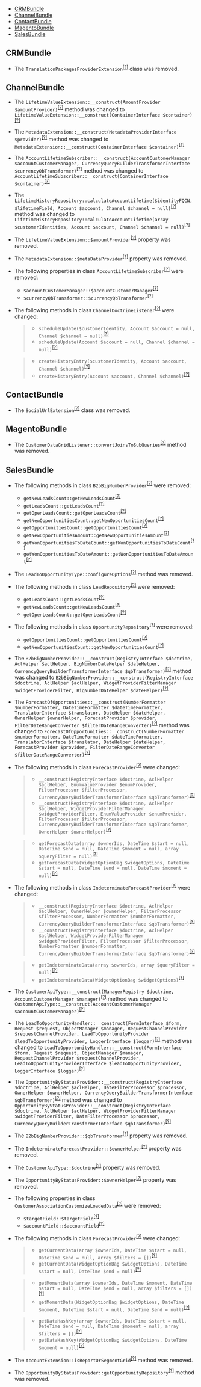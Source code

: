 - [CRMBundle](#crmbundle)
- [ChannelBundle](#channelbundle)
- [ContactBundle](#contactbundle)
- [MagentoBundle](#magentobundle)
- [SalesBundle](#salesbundle)

CRMBundle
---------
* The `TranslationPackagesProviderExtension`<sup>[[?]](https://github.com/oroinc/crm/tree/2.0/src/Oro/Bundle/CRMBundle/Provider/TranslationPackagesProviderExtension.php#L9 "Oro\Bundle\CRMBundle\Provider\TranslationPackagesProviderExtension")</sup> class was removed.

ChannelBundle
-------------
* The `LifetimeValueExtension::__construct(AmountProvider $amountProvider)`<sup>[[?]](https://github.com/oroinc/crm/tree/2.0/src/Oro/Bundle/ChannelBundle/Twig/LifetimeValueExtension.php#L19 "Oro\Bundle\ChannelBundle\Twig\LifetimeValueExtension")</sup> method was changed to `LifetimeValueExtension::__construct(ContainerInterface $container)`<sup>[[?]](https://github.com/oroinc/crm/tree/2.1/src/Oro/Bundle/ChannelBundle/Twig/LifetimeValueExtension.php#L21 "Oro\Bundle\ChannelBundle\Twig\LifetimeValueExtension")</sup>
* The `MetadataExtension::__construct(MetadataProviderInterface $provider)`<sup>[[?]](https://github.com/oroinc/crm/tree/2.0/src/Oro/Bundle/ChannelBundle/Twig/MetadataExtension.php#L17 "Oro\Bundle\ChannelBundle\Twig\MetadataExtension")</sup> method was changed to `MetadataExtension::__construct(ContainerInterface $container)`<sup>[[?]](https://github.com/oroinc/crm/tree/2.1/src/Oro/Bundle/ChannelBundle/Twig/MetadataExtension.php#L19 "Oro\Bundle\ChannelBundle\Twig\MetadataExtension")</sup>
* The `AccountLifetimeSubscriber::__construct(AccountCustomerManager $accountCustomerManager, CurrencyQueryBuilderTransformerInterface $currencyQbTransformer)`<sup>[[?]](https://github.com/oroinc/crm/tree/2.0/src/Oro/Bundle/ChannelBundle/EventListener/AccountLifetimeSubscriber.php#L31 "Oro\Bundle\ChannelBundle\EventListener\AccountLifetimeSubscriber")</sup> method was changed to `AccountLifetimeSubscriber::__construct(ContainerInterface $container)`<sup>[[?]](https://github.com/oroinc/crm/tree/2.1/src/Oro/Bundle/ChannelBundle/EventListener/AccountLifetimeSubscriber.php#L37 "Oro\Bundle\ChannelBundle\EventListener\AccountLifetimeSubscriber")</sup>
* The `LifetimeHistoryRepository::calculateAccountLifetime($identityFQCN, $lifetimeField, Account $account, Channel $channel = null)`<sup>[[?]](https://github.com/oroinc/crm/tree/2.0/src/Oro/Bundle/ChannelBundle/Entity/Repository/LifetimeHistoryRepository.php#L25 "Oro\Bundle\ChannelBundle\Entity\Repository\LifetimeHistoryRepository")</sup> method was changed to `LifetimeHistoryRepository::calculateAccountLifetime(array $customerIdentities, Account $account, Channel $channel = null)`<sup>[[?]](https://github.com/oroinc/crm/tree/2.1/src/Oro/Bundle/ChannelBundle/Entity/Repository/LifetimeHistoryRepository.php#L24 "Oro\Bundle\ChannelBundle\Entity\Repository\LifetimeHistoryRepository")</sup>
* The `LifetimeValueExtension::$amountProvider`<sup>[[?]](https://github.com/oroinc/crm/tree/2.0/src/Oro/Bundle/ChannelBundle/Twig/LifetimeValueExtension.php#L14 "Oro\Bundle\ChannelBundle\Twig\LifetimeValueExtension::$amountProvider")</sup> property was removed.
* The `MetadataExtension::$metaDataProvider`<sup>[[?]](https://github.com/oroinc/crm/tree/2.0/src/Oro/Bundle/ChannelBundle/Twig/MetadataExtension.php#L12 "Oro\Bundle\ChannelBundle\Twig\MetadataExtension::$metaDataProvider")</sup> property was removed.
* The following properties in class `AccountLifetimeSubscriber`<sup>[[?]](https://github.com/oroinc/crm/tree/2.0/src/Oro/Bundle/ChannelBundle/EventListener/AccountLifetimeSubscriber.php#L19 "Oro\Bundle\ChannelBundle\EventListener\AccountLifetimeSubscriber")</sup> were removed:
   - `$accountCustomerManager::$accountCustomerManager`<sup>[[?]](https://github.com/oroinc/crm/tree/2.0/src/Oro/Bundle/ChannelBundle/EventListener/AccountLifetimeSubscriber.php#L19 "Oro\Bundle\ChannelBundle\EventListener\AccountLifetimeSubscriber::$accountCustomerManager")</sup>
   - `$currencyQbTransformer::$currencyQbTransformer`<sup>[[?]](https://github.com/oroinc/crm/tree/2.0/src/Oro/Bundle/ChannelBundle/EventListener/AccountLifetimeSubscriber.php#L22 "Oro\Bundle\ChannelBundle\EventListener\AccountLifetimeSubscriber::$currencyQbTransformer")</sup>
* The following methods in class `ChannelDoctrineListener`<sup>[[?]](https://github.com/oroinc/crm/tree/2.1/src/Oro/Bundle/ChannelBundle/EventListener/ChannelDoctrineListener.php#L211 "Oro\Bundle\ChannelBundle\EventListener\ChannelDoctrineListener")</sup> were changed:
  > - `scheduleUpdate($customerIdentity, Account $account = null, Channel $channel = null)`<sup>[[?]](https://github.com/oroinc/crm/tree/2.0/src/Oro/Bundle/ChannelBundle/EventListener/ChannelDoctrineListener.php#L218 "Oro\Bundle\ChannelBundle\EventListener\ChannelDoctrineListener")</sup>
  > - `scheduleUpdate(Account $account = null, Channel $channel = null)`<sup>[[?]](https://github.com/oroinc/crm/tree/2.1/src/Oro/Bundle/ChannelBundle/EventListener/ChannelDoctrineListener.php#L211 "Oro\Bundle\ChannelBundle\EventListener\ChannelDoctrineListener")</sup>

  > - `createHistoryEntry($customerIdentity, Account $account, Channel $channel)`<sup>[[?]](https://github.com/oroinc/crm/tree/2.0/src/Oro/Bundle/ChannelBundle/EventListener/ChannelDoctrineListener.php#L255 "Oro\Bundle\ChannelBundle\EventListener\ChannelDoctrineListener")</sup>
  > - `createHistoryEntry(Account $account, Channel $channel)`<sup>[[?]](https://github.com/oroinc/crm/tree/2.1/src/Oro/Bundle/ChannelBundle/EventListener/ChannelDoctrineListener.php#L247 "Oro\Bundle\ChannelBundle\EventListener\ChannelDoctrineListener")</sup>


ContactBundle
-------------
* The `SocialUrlExtension`<sup>[[?]](https://github.com/oroinc/crm/tree/2.0/src/Oro/Bundle/ContactBundle/Twig/SocialUrlExtension.php#L7 "Oro\Bundle\ContactBundle\Twig\SocialUrlExtension")</sup> class was removed.

MagentoBundle
-------------
* The `CustomerDataGridListener::convertJoinsToSubQueries`<sup>[[?]](https://github.com/oroinc/crm/tree/2.0/src/Oro/Bundle/MagentoBundle/EventListener/CustomerDataGridListener.php#L77 "Oro\Bundle\MagentoBundle\EventListener\CustomerDataGridListener::convertJoinsToSubQueries")</sup> method was removed.

SalesBundle
-----------
* The following methods in class `B2bBigNumberProvider`<sup>[[?]](https://github.com/oroinc/crm/tree/2.0/src/Oro/Bundle/SalesBundle/Provider/B2bBigNumberProvider.php#L49 "Oro\Bundle\SalesBundle\Provider\B2bBigNumberProvider")</sup> were removed:
   - `getNewLeadsCount::getNewLeadsCount`<sup>[[?]](https://github.com/oroinc/crm/tree/2.0/src/Oro/Bundle/SalesBundle/Provider/B2bBigNumberProvider.php#L49 "Oro\Bundle\SalesBundle\Provider\B2bBigNumberProvider::getNewLeadsCount")</sup>
   - `getLeadsCount::getLeadsCount`<sup>[[?]](https://github.com/oroinc/crm/tree/2.0/src/Oro/Bundle/SalesBundle/Provider/B2bBigNumberProvider.php#L64 "Oro\Bundle\SalesBundle\Provider\B2bBigNumberProvider::getLeadsCount")</sup>
   - `getOpenLeadsCount::getOpenLeadsCount`<sup>[[?]](https://github.com/oroinc/crm/tree/2.0/src/Oro/Bundle/SalesBundle/Provider/B2bBigNumberProvider.php#L79 "Oro\Bundle\SalesBundle\Provider\B2bBigNumberProvider::getOpenLeadsCount")</sup>
   - `getNewOpportunitiesCount::getNewOpportunitiesCount`<sup>[[?]](https://github.com/oroinc/crm/tree/2.0/src/Oro/Bundle/SalesBundle/Provider/B2bBigNumberProvider.php#L92 "Oro\Bundle\SalesBundle\Provider\B2bBigNumberProvider::getNewOpportunitiesCount")</sup>
   - `getOpportunitiesCount::getOpportunitiesCount`<sup>[[?]](https://github.com/oroinc/crm/tree/2.0/src/Oro/Bundle/SalesBundle/Provider/B2bBigNumberProvider.php#L107 "Oro\Bundle\SalesBundle\Provider\B2bBigNumberProvider::getOpportunitiesCount")</sup>
   - `getNewOpportunitiesAmount::getNewOpportunitiesAmount`<sup>[[?]](https://github.com/oroinc/crm/tree/2.0/src/Oro/Bundle/SalesBundle/Provider/B2bBigNumberProvider.php#L122 "Oro\Bundle\SalesBundle\Provider\B2bBigNumberProvider::getNewOpportunitiesAmount")</sup>
   - `getWonOpportunitiesToDateCount::getWonOpportunitiesToDateCount`<sup>[[?]](https://github.com/oroinc/crm/tree/2.0/src/Oro/Bundle/SalesBundle/Provider/B2bBigNumberProvider.php#L138 "Oro\Bundle\SalesBundle\Provider\B2bBigNumberProvider::getWonOpportunitiesToDateCount")</sup>
   - `getWonOpportunitiesToDateAmount::getWonOpportunitiesToDateAmount`<sup>[[?]](https://github.com/oroinc/crm/tree/2.0/src/Oro/Bundle/SalesBundle/Provider/B2bBigNumberProvider.php#L153 "Oro\Bundle\SalesBundle\Provider\B2bBigNumberProvider::getWonOpportunitiesToDateAmount")</sup>
* The `LeadToOpportunityType::configureOptions`<sup>[[?]](https://github.com/oroinc/crm/tree/2.0/src/Oro/Bundle/SalesBundle/Form/Type/LeadToOpportunityType.php#L33 "Oro\Bundle\SalesBundle\Form\Type\LeadToOpportunityType::configureOptions")</sup> method was removed.
* The following methods in class `LeadRepository`<sup>[[?]](https://github.com/oroinc/crm/tree/2.0/src/Oro/Bundle/SalesBundle/Entity/Repository/LeadRepository.php#L146 "Oro\Bundle\SalesBundle\Entity\Repository\LeadRepository")</sup> were removed:
   - `getLeadsCount::getLeadsCount`<sup>[[?]](https://github.com/oroinc/crm/tree/2.0/src/Oro/Bundle/SalesBundle/Entity/Repository/LeadRepository.php#L146 "Oro\Bundle\SalesBundle\Entity\Repository\LeadRepository::getLeadsCount")</sup>
   - `getNewLeadsCount::getNewLeadsCount`<sup>[[?]](https://github.com/oroinc/crm/tree/2.0/src/Oro/Bundle/SalesBundle/Entity/Repository/LeadRepository.php#L163 "Oro\Bundle\SalesBundle\Entity\Repository\LeadRepository::getNewLeadsCount")</sup>
   - `getOpenLeadsCount::getOpenLeadsCount`<sup>[[?]](https://github.com/oroinc/crm/tree/2.0/src/Oro/Bundle/SalesBundle/Entity/Repository/LeadRepository.php#L176 "Oro\Bundle\SalesBundle\Entity\Repository\LeadRepository::getOpenLeadsCount")</sup>
* The following methods in class `OpportunityRepository`<sup>[[?]](https://github.com/oroinc/crm/tree/2.0/src/Oro/Bundle/SalesBundle/Entity/Repository/OpportunityRepository.php#L362 "Oro\Bundle\SalesBundle\Entity\Repository\OpportunityRepository")</sup> were removed:
   - `getOpportunitiesCount::getOpportunitiesCount`<sup>[[?]](https://github.com/oroinc/crm/tree/2.0/src/Oro/Bundle/SalesBundle/Entity/Repository/OpportunityRepository.php#L362 "Oro\Bundle\SalesBundle\Entity\Repository\OpportunityRepository::getOpportunitiesCount")</sup>
   - `getNewOpportunitiesCount::getNewOpportunitiesCount`<sup>[[?]](https://github.com/oroinc/crm/tree/2.0/src/Oro/Bundle/SalesBundle/Entity/Repository/OpportunityRepository.php#L381 "Oro\Bundle\SalesBundle\Entity\Repository\OpportunityRepository::getNewOpportunitiesCount")</sup>
* The `B2bBigNumberProvider::__construct(RegistryInterface $doctrine, AclHelper $aclHelper, BigNumberDateHelper $dateHelper, CurrencyQueryBuilderTransformerInterface $qbTransformer)`<sup>[[?]](https://github.com/oroinc/crm/tree/2.0/src/Oro/Bundle/SalesBundle/Provider/B2bBigNumberProvider.php#L31 "Oro\Bundle\SalesBundle\Provider\B2bBigNumberProvider")</sup> method was changed to `B2bBigNumberProvider::__construct(RegistryInterface $doctrine, AclHelper $aclHelper, WidgetProviderFilterManager $widgetProviderFilter, BigNumberDateHelper $dateHelper)`<sup>[[?]](https://github.com/oroinc/crm/tree/2.1/src/Oro/Bundle/SalesBundle/Provider/B2bBigNumberProvider.php#L35 "Oro\Bundle\SalesBundle\Provider\B2bBigNumberProvider")</sup>
* The `ForecastOfOpportunities::__construct(NumberFormatter $numberFormatter, DateTimeFormatter $dateTimeFormatter, TranslatorInterface $translator, DateHelper $dateHelper, OwnerHelper $ownerHelper, ForecastProvider $provider, FilterDateRangeConverter $filterDateRangeConverter)`<sup>[[?]](https://github.com/oroinc/crm/tree/2.0/src/Oro/Bundle/SalesBundle/Provider/ForecastOfOpportunities.php#L52 "Oro\Bundle\SalesBundle\Provider\ForecastOfOpportunities")</sup> method was changed to `ForecastOfOpportunities::__construct(NumberFormatter $numberFormatter, DateTimeFormatter $dateTimeFormatter, TranslatorInterface $translator, DateHelper $dateHelper, ForecastProvider $provider, FilterDateRangeConverter $filterDateRangeConverter)`<sup>[[?]](https://github.com/oroinc/crm/tree/2.1/src/Oro/Bundle/SalesBundle/Provider/ForecastOfOpportunities.php#L50 "Oro\Bundle\SalesBundle\Provider\ForecastOfOpportunities")</sup>
* The following methods in class `ForecastProvider`<sup>[[?]](https://github.com/oroinc/crm/tree/2.1/src/Oro/Bundle/SalesBundle/Provider/Opportunity/ForecastProvider.php#L67 "Oro\Bundle\SalesBundle\Provider\Opportunity\ForecastProvider")</sup> were changed:
  > - `__construct(RegistryInterface $doctrine, AclHelper $aclHelper, EnumValueProvider $enumProvider, FilterProcessor $filterProcessor, CurrencyQueryBuilderTransformerInterface $qbTransformer)`<sup>[[?]](https://github.com/oroinc/crm/tree/2.0/src/Oro/Bundle/SalesBundle/Provider/Opportunity/ForecastProvider.php#L58 "Oro\Bundle\SalesBundle\Provider\Opportunity\ForecastProvider")</sup>
  > - `__construct(RegistryInterface $doctrine, AclHelper $aclHelper, WidgetProviderFilterManager $widgetProviderFilter, EnumValueProvider $enumProvider, FilterProcessor $filterProcessor, CurrencyQueryBuilderTransformerInterface $qbTransformer, OwnerHelper $ownerHelper)`<sup>[[?]](https://github.com/oroinc/crm/tree/2.1/src/Oro/Bundle/SalesBundle/Provider/Opportunity/ForecastProvider.php#L67 "Oro\Bundle\SalesBundle\Provider\Opportunity\ForecastProvider")</sup>

  > - `getForecastData(array $ownerIds, DateTime $start = null, DateTime $end = null, DateTime $moment = null, array $queryFilter = null)`<sup>[[?]](https://github.com/oroinc/crm/tree/2.0/src/Oro/Bundle/SalesBundle/Provider/Opportunity/ForecastProvider.php#L81 "Oro\Bundle\SalesBundle\Provider\Opportunity\ForecastProvider")</sup>
  > - `getForecastData(WidgetOptionBag $widgetOptions, DateTime $start = null, DateTime $end = null, DateTime $moment = null)`<sup>[[?]](https://github.com/oroinc/crm/tree/2.1/src/Oro/Bundle/SalesBundle/Provider/Opportunity/ForecastProvider.php#L93 "Oro\Bundle\SalesBundle\Provider\Opportunity\ForecastProvider")</sup>

* The following methods in class `IndeterminateForecastProvider`<sup>[[?]](https://github.com/oroinc/crm/tree/2.1/src/Oro/Bundle/SalesBundle/Provider/Opportunity/IndeterminateForecastProvider.php#L48 "Oro\Bundle\SalesBundle\Provider\Opportunity\IndeterminateForecastProvider")</sup> were changed:
  > - `__construct(RegistryInterface $doctrine, AclHelper $aclHelper, OwnerHelper $ownerHelper, FilterProcessor $filterProcessor, NumberFormatter $numberFormatter, CurrencyQueryBuilderTransformerInterface $qbTransformer)`<sup>[[?]](https://github.com/oroinc/crm/tree/2.0/src/Oro/Bundle/SalesBundle/Provider/Opportunity/IndeterminateForecastProvider.php#L47 "Oro\Bundle\SalesBundle\Provider\Opportunity\IndeterminateForecastProvider")</sup>
  > - `__construct(RegistryInterface $doctrine, AclHelper $aclHelper, WidgetProviderFilterManager $widgetProviderFilter, FilterProcessor $filterProcessor, NumberFormatter $numberFormatter, CurrencyQueryBuilderTransformerInterface $qbTransformer)`<sup>[[?]](https://github.com/oroinc/crm/tree/2.1/src/Oro/Bundle/SalesBundle/Provider/Opportunity/IndeterminateForecastProvider.php#L48 "Oro\Bundle\SalesBundle\Provider\Opportunity\IndeterminateForecastProvider")</sup>

  > - `getIndeterminateData(array $ownerIds, array $queryFilter = null)`<sup>[[?]](https://github.com/oroinc/crm/tree/2.0/src/Oro/Bundle/SalesBundle/Provider/Opportunity/IndeterminateForecastProvider.php#L87 "Oro\Bundle\SalesBundle\Provider\Opportunity\IndeterminateForecastProvider")</sup>
  > - `getIndeterminateData(WidgetOptionBag $widgetOptions)`<sup>[[?]](https://github.com/oroinc/crm/tree/2.1/src/Oro/Bundle/SalesBundle/Provider/Opportunity/IndeterminateForecastProvider.php#L84 "Oro\Bundle\SalesBundle\Provider\Opportunity\IndeterminateForecastProvider")</sup>

* The `CustomerApiType::__construct(ManagerRegistry $doctrine, AccountCustomerManager $manager)`<sup>[[?]](https://github.com/oroinc/crm/tree/2.0/src/Oro/Bundle/SalesBundle/Form/Type/CustomerApiType.php#L29 "Oro\Bundle\SalesBundle\Form\Type\CustomerApiType")</sup> method was changed to `CustomerApiType::__construct(AccountCustomerManager $accountCustomerManager)`<sup>[[?]](https://github.com/oroinc/crm/tree/2.1/src/Oro/Bundle/SalesBundle/Form/Type/CustomerApiType.php#L20 "Oro\Bundle\SalesBundle\Form\Type\CustomerApiType")</sup>
* The `LeadToOpportunityHandler::__construct(FormInterface $form, Request $request, ObjectManager $manager, RequestChannelProvider $requestChannelProvider, LeadToOpportunityProvider $leadToOpportunityProvider, LoggerInterface $logger)`<sup>[[?]](https://github.com/oroinc/crm/tree/2.0/src/Oro/Bundle/SalesBundle/Form/Handler/LeadToOpportunityHandler.php#L25 "Oro\Bundle\SalesBundle\Form\Handler\LeadToOpportunityHandler")</sup> method was changed to `LeadToOpportunityHandler::__construct(FormInterface $form, Request $request, ObjectManager $manager, RequestChannelProvider $requestChannelProvider, LeadToOpportunityProviderInterface $leadToOpportunityProvider, LoggerInterface $logger)`<sup>[[?]](https://github.com/oroinc/crm/tree/2.1/src/Oro/Bundle/SalesBundle/Form/Handler/LeadToOpportunityHandler.php#L25 "Oro\Bundle\SalesBundle\Form\Handler\LeadToOpportunityHandler")</sup>
* The `OpportunityByStatusProvider::__construct(RegistryInterface $doctrine, AclHelper $aclHelper, DateFilterProcessor $processor, OwnerHelper $ownerHelper, CurrencyQueryBuilderTransformerInterface $qbTransformer)`<sup>[[?]](https://github.com/oroinc/crm/tree/2.0/src/Oro/Bundle/SalesBundle/Dashboard/Provider/OpportunityByStatusProvider.php#L41 "Oro\Bundle\SalesBundle\Dashboard\Provider\OpportunityByStatusProvider")</sup> method was changed to `OpportunityByStatusProvider::__construct(RegistryInterface $doctrine, AclHelper $aclHelper, WidgetProviderFilterManager $widgetProviderFilter, DateFilterProcessor $processor, CurrencyQueryBuilderTransformerInterface $qbTransformer)`<sup>[[?]](https://github.com/oroinc/crm/tree/2.1/src/Oro/Bundle/SalesBundle/Dashboard/Provider/OpportunityByStatusProvider.php#L40 "Oro\Bundle\SalesBundle\Dashboard\Provider\OpportunityByStatusProvider")</sup>
* The `B2bBigNumberProvider::$qbTransformer`<sup>[[?]](https://github.com/oroinc/crm/tree/2.0/src/Oro/Bundle/SalesBundle/Provider/B2bBigNumberProvider.php#L23 "Oro\Bundle\SalesBundle\Provider\B2bBigNumberProvider::$qbTransformer")</sup> property was removed.
* The `IndeterminateForecastProvider::$ownerHelper`<sup>[[?]](https://github.com/oroinc/crm/tree/2.0/src/Oro/Bundle/SalesBundle/Provider/Opportunity/IndeterminateForecastProvider.php#L25 "Oro\Bundle\SalesBundle\Provider\Opportunity\IndeterminateForecastProvider::$ownerHelper")</sup> property was removed.
* The `CustomerApiType::$doctrine`<sup>[[?]](https://github.com/oroinc/crm/tree/2.0/src/Oro/Bundle/SalesBundle/Form/Type/CustomerApiType.php#L20 "Oro\Bundle\SalesBundle\Form\Type\CustomerApiType::$doctrine")</sup> property was removed.
* The `OpportunityByStatusProvider::$ownerHelper`<sup>[[?]](https://github.com/oroinc/crm/tree/2.0/src/Oro/Bundle/SalesBundle/Dashboard/Provider/OpportunityByStatusProvider.php#L29 "Oro\Bundle\SalesBundle\Dashboard\Provider\OpportunityByStatusProvider::$ownerHelper")</sup> property was removed.
* The following properties in class `CustomerAssociationCustomizeLoadedData`<sup>[[?]](https://github.com/oroinc/crm/tree/2.0/src/Oro/Bundle/SalesBundle/Api/Processor/CustomerAssociationCustomizeLoadedData.php#L29 "Oro\Bundle\SalesBundle\Api\Processor\CustomerAssociationCustomizeLoadedData")</sup> were removed:
   - `$targetField::$targetField`<sup>[[?]](https://github.com/oroinc/crm/tree/2.0/src/Oro/Bundle/SalesBundle/Api/Processor/CustomerAssociationCustomizeLoadedData.php#L29 "Oro\Bundle\SalesBundle\Api\Processor\CustomerAssociationCustomizeLoadedData::$targetField")</sup>
   - `$accountField::$accountField`<sup>[[?]](https://github.com/oroinc/crm/tree/2.0/src/Oro/Bundle/SalesBundle/Api/Processor/CustomerAssociationCustomizeLoadedData.php#L32 "Oro\Bundle\SalesBundle\Api\Processor\CustomerAssociationCustomizeLoadedData::$accountField")</sup>
* The following methods in class `ForecastProvider`<sup>[[?]](https://github.com/oroinc/crm/tree/2.1/src/Oro/Bundle/SalesBundle/Provider/Opportunity/ForecastProvider.php#L119 "Oro\Bundle\SalesBundle\Provider\Opportunity\ForecastProvider")</sup> were changed:
  > - `getCurrentData(array $ownerIds, DateTime $start = null, DateTime $end = null, array $filters = [])`<sup>[[?]](https://github.com/oroinc/crm/tree/2.0/src/Oro/Bundle/SalesBundle/Provider/Opportunity/ForecastProvider.php#L111 "Oro\Bundle\SalesBundle\Provider\Opportunity\ForecastProvider")</sup>
  > - `getCurrentData(WidgetOptionBag $widgetOptions, DateTime $start = null, DateTime $end = null)`<sup>[[?]](https://github.com/oroinc/crm/tree/2.1/src/Oro/Bundle/SalesBundle/Provider/Opportunity/ForecastProvider.php#L119 "Oro\Bundle\SalesBundle\Provider\Opportunity\ForecastProvider")</sup>

  > - `getMomentData(array $ownerIds, DateTime $moment, DateTime $start = null, DateTime $end = null, array $filters = [])`<sup>[[?]](https://github.com/oroinc/crm/tree/2.0/src/Oro/Bundle/SalesBundle/Provider/Opportunity/ForecastProvider.php#L143 "Oro\Bundle\SalesBundle\Provider\Opportunity\ForecastProvider")</sup>
  > - `getMomentData(WidgetOptionBag $widgetOptions, DateTime $moment, DateTime $start = null, DateTime $end = null)`<sup>[[?]](https://github.com/oroinc/crm/tree/2.1/src/Oro/Bundle/SalesBundle/Provider/Opportunity/ForecastProvider.php#L141 "Oro\Bundle\SalesBundle\Provider\Opportunity\ForecastProvider")</sup>

  > - `getDataHashKey(array $ownerIds, DateTime $start = null, DateTime $end = null, DateTime $moment = null, array $filters = [])`<sup>[[?]](https://github.com/oroinc/crm/tree/2.0/src/Oro/Bundle/SalesBundle/Provider/Opportunity/ForecastProvider.php#L341 "Oro\Bundle\SalesBundle\Provider\Opportunity\ForecastProvider")</sup>
  > - `getDataHashKey(WidgetOptionBag $widgetOptions, DateTime $moment = null)`<sup>[[?]](https://github.com/oroinc/crm/tree/2.1/src/Oro/Bundle/SalesBundle/Provider/Opportunity/ForecastProvider.php#L270 "Oro\Bundle\SalesBundle\Provider\Opportunity\ForecastProvider")</sup>

* The `AccountExtension::isReportOrSegmentGrid`<sup>[[?]](https://github.com/oroinc/crm/tree/2.0/src/Oro/Bundle/SalesBundle/Datagrid/Extension/Customers/AccountExtension.php#L62 "Oro\Bundle\SalesBundle\Datagrid\Extension\Customers\AccountExtension::isReportOrSegmentGrid")</sup> method was removed.
* The `OpportunityByStatusProvider::getOpportunityRepository`<sup>[[?]](https://github.com/oroinc/crm/tree/2.0/src/Oro/Bundle/SalesBundle/Dashboard/Provider/OpportunityByStatusProvider.php#L111 "Oro\Bundle\SalesBundle\Dashboard\Provider\OpportunityByStatusProvider::getOpportunityRepository")</sup> method was removed.

